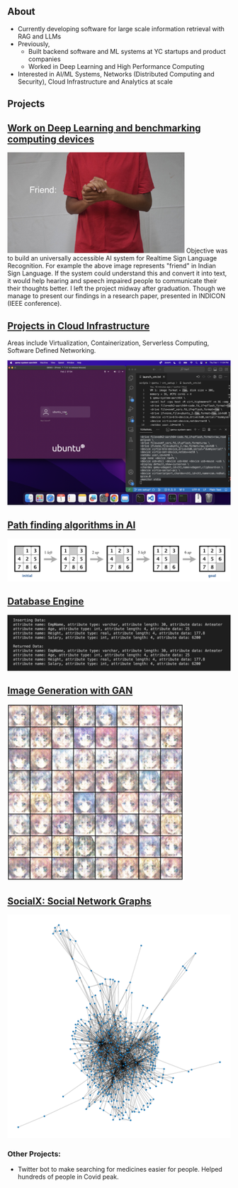 ## About

* Currently developing software for large scale information retrieval with RAG and LLMs
* Previously,
  * Built backend software and ML systems at YC startups and product companies
  * Worked in Deep Learning and High Performance Computing
* Interested in AI/ML Systems, Networks (Distributed Computing and Security), Cloud Infrastructure and Analytics at scale

<!--
* Love building tech, especially Software and AI Systems that contribute positively to society. Such as in Climate, Healthcare, Accessibility, Education etc.
* Master's in Computer Science from Santa Clara University, California, US.
* Interests:
  * High Performance Computing (Quantum, Parallel and Distributed Computing)
  * AI (Vision and Language Models)
-->

## Projects

## [Work on Deep Learning and benchmarking computing devices](https://ieeexplore.ieee.org/document/9691542)
<img src="assets/sign-language-friend.JPG" width="400">
Objective was to build an universally accessible AI system for Realtime Sign Language Recognition. For example the above image represents "friend" in Indian Sign Language. If the system could understand this and convert it into text, it would help hearing and speech impaired people to communicate their their thoughts better. I left the project midway after graduation. Though we manage to present our findings in a research paper, presented in INDICON (IEEE conference).


## [Projects in Cloud Infrastructure](https://ieeexplore.ieee.org/document/9691542)
Areas include Virtualization, Containerization, Serverless Computing, Software Defined Networking.

<img src="assets/vm-with-qemu.png">



## [Path finding algorithms in AI](https://github.com/eshaanrathi2/Futurama)
![assets/n-puzzle.png](assets/n-puzzle.png)


## [Database Engine](https://github.com/eshaanrathi2/Fusion-DB)
![assets/fusion-db.png](assets/fusion-db.png)


## [Image Generation with GAN](https://github.com/eshaanrathi2/Generative-AI-Anime)
<!-- ![assets/gan-1.png](assets/gan-1.png)-->
<img src="assets/gan-1.png" width="400">
<!-- <img src="assets/gan-1.png" width="200"> -->


## [SocialX: Social Network Graphs](https://github.com/eshaanrathi2/SocialX)
<!-- ![assets/celegans.png](assets/celegans.png) -->
<img src="assets/celegans.png" width="600">


### Other Projects:
* Twitter bot to make searching for medicines easier for people. Helped hundreds of people in Covid peak.


<!-- <img src="assets/n-puzzle.png" width="200"> -->

<!--
**eshaanrathi2/eshaanrathi2** is a ✨ _special_ ✨ repository because its `README.md` (this file) appears on your GitHub profile.

Here are some ideas to get you started:

- 🔭 I’m currently working on ...
- 🌱 I’m currently learning ...
- 👯 I’m looking to collaborate on ...
- 🤔 I’m looking for help with ...
- 💬 Ask me about ...
- 📫 How to reach me: ...
- 😄 Pronouns: ...
- ⚡ Fun fact: ...
-->